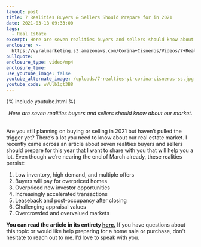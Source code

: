 ```yaml
---
layout: post
title: 7 Realities Buyers & Sellers Should Prepare for in 2021
date: 2021-03-18 09:33:00
tags:
  - Real Estate
excerpt: Here are seven realities buyers and sellers should know about our market.
enclosure: >-
  https://vyralmarketing.s3.amazonaws.com/Corina+Cisneros/Videos/7+Realities+Buyers+%26+Sellers+Should+Prepare+for+in+2021.mp4
pullquote:
enclosure_type: video/mp4
enclosure_time:
use_youtube_image: false
youtube_alternate_image: /uploads/7-realties-yt-corina-cisneros-ss.jpg
youtube_code: wVUlb1gt3B8
---
```

{% include youtube.html %}

<center><em>Here are seven realities buyers and sellers should know about our market.</em></center>

<center>&nbsp;</center>

Are you still planning on buying or selling in 2021 but haven’t pulled the trigger yet? There’s a lot you need to know about our real estate market. I recently came across an article about seven realities buyers and sellers should prepare for this year that I want to share with you that will help you a lot. Even though we’re nearing the end of March already, these realities persist:

1. Low inventory, high demand, and multiple offers
2. Buyers will pay for overpriced homes
3. Overpriced new investor opportunities
4. Increasingly accelerated transactions
5. Leaseback and post-occupancy after closing
6. Challenging appraisal values
7. Overcrowded and overvalued markets

**You can read the article in its entirety&nbsp;**[**here.**](https://faruqiteam.com/blog/7-realities-your-buyers-and-sellers-should-prepare-for-in-2021/) If you have questions about this topic or would like help preparing for a home sale or purchase, don’t hesitate to reach out to me. I’d love to speak with you.

